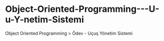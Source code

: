 # Object-Oriented-Programming---U-u-Y-netim-Sistemi
Object Oriented Programming > Ödev - Uçuş Yönetim Sistemi
